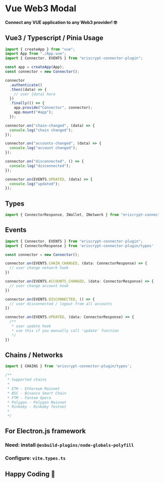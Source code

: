 # Vue Web3 Modal
#### Connect any VUE application to any Web3 provider! 🤓

## Vue3 / Typescript / Pinia Usage
```typescript
import { createApp } from "vue";
import App from "./App.vue";
import { Connector, EVENTS } from "eriscrypt-connector-plugin";

const app = createApp(App);
const connector = new Connector();

connector
  .authenticate()
  .then((data) => {
    // user {data} here
  })
  .finally(() => {
    app.provide("Connector", connector);
    app.mount("#app");
  });

connector.on("chain-changed", (data) => {
  console.log("chain changed");
});

connector.on("accounts-changed", (data) => {
  console.log("account changed");
});

connector.on("disconnected", () => {
  console.log("disconnected");
});

connector.on(EVENTS.UPDATED, (data) => {
  console.log("updated");
});

```

## Types
```typescript
import { ConnectorResponse, IWallet, INetwork } from "eriscrypt-connector-plugin/types";
```

## Events

```typescript
import { Connector, EVENTS } from "eriscrypt-connector-plugin";
import { ConnectorResponse } from 'eriscrypt-connector-plugin/types'

const connector = new Connector();

connector.on(EVENTS.CHAIN_CHANGED, (data: ConnectorResponse) => {
  // user change network hook
})

connector.on(EVENTS.ACCOUNTS_CHANGED, (data: ConnectorResponse) => {
  // user change account hook
})

connector.on(EVENTS.DISCONNECTED, () => {
  // user disconnected / logout from all accounts
})

connector.on(EVENTS.UPDATED, (data: ConnectorResponse) => {
  /**
   * user update hook
   * use this if you manually call 'update' function
   */
})
```

## Chains / Networks
```typescript
import { CHAINS } from 'eriscrypt-connector-plugin/types';

/**
 * Supported chains
 * 
 * ETH - Ethereum Mainnet
 * BSC - Binance Smart Chain
 * FTM - Fantom Opera
 * Polygon - Polygon Mainnet
 * Rinkeby - Rinkeby Testnet
 * 
 */
```

## For Electron.js framework
### Need: install `@esbuild-plugins/node-globals-polyfill`
### Configure: `vite.types.ts`

## Happy Coding 🙌